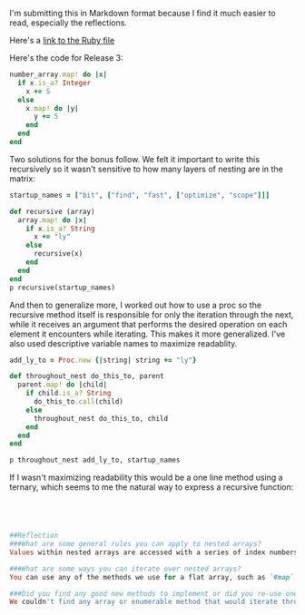 I'm submitting this in Markdown format because I find it much easier to read, especially the reflections.

Here's a [link to the Ruby file](https://github.com/JonClayton/phase-0/blob/master/week-6/nested_data_solution.rb)

Here's the code for Release 3:
```ruby
number_array.map! do |x|
  if x.is_a? Integer
    x += 5
  else
    x.map! do |y|
      y += 5
    end
  end
end
```

Two solutions for the bonus follow. We felt it important to write this recursively so it wasn't sensitive to how many layers of nesting are in the matrix:
```ruby
startup_names = ["bit", ["find", "fast", ["optimize", "scope"]]]

def recursive (array)
  array.map! do |x|
    if x.is_a? String
      x += "ly"
    else
      recursive(x)
    end
  end
end
p recursive(startup_names)
```

And then to generalize more, I worked out how to use a proc so the recursive method itself is responsible for only the iteration through the next, while it receives an argument that performs the desired operation on each element it encounters while iterating.  This makes it more generalized.  I've also used descriptive variable names to maximize readablity.
```ruby
add_ly_to = Proc.new {|string| string += "ly"}

def throughout_nest do_this_to, parent
  parent.map! do |child|
    if child.is_a? String
      do_this_to.call(child)
    else
      throughout_nest do_this_to, child
    end
  end
end

p throughout_nest add_ly_to, startup_names 
```
If I wasn't maximizing readability this would be a one line method using a ternary, which seems to me the natural way to express a recursive function:
```ruby




##Reflection
###What are some general rules you can apply to nested arrays?
Values within nested arrays are accessed with a series of index numbers like `array_name[#][#][#][#]`. I find is easiest to figure those numbers out if I start with the last one, meaning the index of the item I want within its subarray and then back my way up the tree.

###What are some ways you can iterate over nested arrays?
You can use any of the methods we use for a flat array, such as `#map` or `#each`, or the more basic loops on index numbers, but you either need to nest those methods as deeply as the array is nested or learn to write a recursive iteration method that will dig as deep as necessary into the array.

###Did you find any good new methods to implement or did you re-use one you were already familiar with? What was it and why did you decide that was a good option?	
We couldn't find any array or enumerable method that would iterate through the nested structure while keeping it intact.  If we didn't care about returning our result in a similarly nested structure, we could use `#flatten` to get a one dimensional array.
